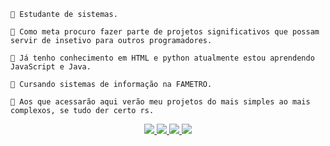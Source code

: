 

<p style="text-align: left;">

    🚀 Estudante de sistemas.
    
    🚀 Como meta procuro fazer parte de projetos significativos que possam servir de insetivo para outros programadores.
    
    🚀 Já tenho conhecimento em HTML e python atualmente estou aprendendo JavaScript e Java.
    
    🚀 Cursando sistemas de informação na FAMETRO.
    
    🚀 Aos que acessarão aqui verão meu projetos do mais simples ao mais complexos, se tudo der certo rs.
    
</p>

<div style="text-align: center;">
    <a href="https://www.linkedin.com/in/tiezzelucas" target="_blank">
        <img src="https://img.shields.io/badge/LinkedIn-0077B5?style=for-the-badge&logo=linkedin&logoColor=white" />
    </a>
    <a href="https://www.instagram.com/tiezzelucas" target="_blank">
        <img src="https://img.shields.io/badge/Instagram-E4405F?style=for-the-badge&logo=instagram&logoColor=white" />
    </a>
    <a href="mailto:99tiezz@gmail.com" target="_blank">
        <img src="https://img.shields.io/badge/Gmail-D14836?style=for-the-badge&logo=gmail&logoColor=white" />
    </a>
    <a href="https://whatsa.me/5592999665574/?t=Oi,%20vi%20teu%20perfil%20no%20GitHub." target="_blank">
        <img src="https://img.shields.io/badge/WhatsApp-25D366?style=for-the-badge&logo=whatsapp&logoColor=white" />
    </a>
</div>
